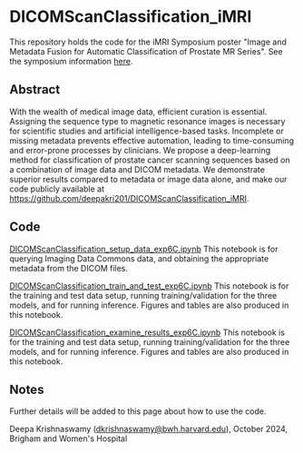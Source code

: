 # DICOMScanClassification_iMRI

This repository holds the code for the iMRI Symposium poster "Image and Metadata Fusion for Automatic Classification of Prostate MR Series". See the symposium information [here](https://imri2024.org/). 

## Abstract

With the wealth of medical image data, efficient curation is essential. Assigning the sequence type to magnetic resonance images is necessary for scientific studies and artificial intelligence-based tasks. Incomplete or missing metadata prevents effective automation, leading to time-consuming and error-prone processes by clinicians. We propose a deep-learning method for classification of prostate cancer scanning sequences based on a combination of image data and DICOM metadata. We demonstrate superior results compared to metadata or image data alone, and make our code publicly available at https://github.com/deepakri201/DICOMScanClassification_iMRI.

## Code

[DICOMScanClassification_setup_data_exp6C.ipynb](DICOMScanClassification_setup_data_exp6C.ipynb)
This notebook is for querying Imaging Data Commons data, and obtaining the appropriate metadata from the DICOM files. 

[DICOMScanClassification_train_and_test_exp6C.ipynb](DICOMScanClassification_train_and_test_exp6C.ipynb) This notebook is for the training and test data setup, running training/validation for the three models, and for running inference. Figures and tables are also produced in this notebook. 

[DICOMScanClassification_examine_results_exp6C.ipynb](DICOMScanClassification_examine_results_exp6C.ipynb) This notebook is for the training and test data setup, running training/validation for the three models, and for running inference. Figures and tables are also produced in this notebook. 


## Notes

Further details will be added to this page about how to use the code.



Deepa Krishnaswamy (dkrishnaswamy@bwh.harvard.edu), October 2024, Brigham and Women's Hospital
